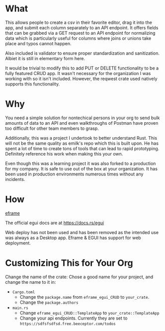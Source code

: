 # What
This allows people to create a csv in their favorite editor, drag it into the app, and submit each column separately
to an API endpoint. It offers fields that can be grabbed via a GET request to an API endpoint for normalizing data which
is particularly useful for columns where joins or unions take place and typos cannot happen.

Also included is validator to ensure proper standardization and sanitization. Albiet it is still in elementary form here.

It would be trivial to modify this to add PUT or DELETE functionality to be a fully featured CRUD app. It
wasn't necessary for the organization I was working with so it isn't included. However, the reqwest crate used natively
supports this functionality.


# Why

You need a simple solution for nontechical persons in your org to send bulk amounts of data to an API and even 
walkthroughs of Postman have proven too difficult for other team members to grasp.

Additionally, this was a project I undertook to better understand Rust. This will not be the same quality as emilk's 
repo which this is built upon. He has spent a lot of time to create tons of tools that can lead
to rapid prototyping. Definitely reference his work when making this your own. 

Even though this was a learning project it was also forked to a production for my company. It is safe to use
out of the box at your organization. It has been used in production environments numerous times without any incidents.



# How

[eframe](https://github.com/emilk/egui/tree/master/crates/eframe)

The official egui docs are at <https://docs.rs/egui>

Web deploy has not been used and has been removed as the intended use was always as a Desktop app. Eframe & EGUI has
support for web deployment.  


# Customizing This for Your Org

Change the name of the crate: Chose a good name for your project, and change the name to it in:
* `Cargo.toml`
  * Change the `package.name` from `eframe_egui_CRUD` to `your_crate`.
  * Change the `package.authors`
* `main.rs`
  * Change `eframe_egui_CRUD::TemplateApp` to `your_crate::TemplateApp`
  * Change your api endpoints. Currently they are set to `https://sdfsfsdfsd.free.beeceptor.com/todos`